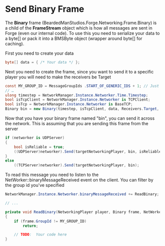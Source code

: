 # Send Binary Frame
The **Binary** frame (BeardedManStudios.Forge.Networking.Frame.Binary) is a child of the **FrameStream** object which is how all messages are sent in Forge (even our internal code). To use this you need to serialize your data to a byte[] or pack it into a BMSByte object (wrapper around byte[] for caching).

First you need to create your data
```csharp
byte[] data = { /* Your data */ };
```

Next you need to create the frame, since you want to send it to a specific player you will need to make the receivers be Target
```csharp
const MY_GROUP_ID = MessageGroupIds .START_OF_GENERIC_IDS + 1; // Just a random message group id that is not being used anywhere else
// …
ulong timestep = NetworkManager.Instance.Networker.Time.Timestep;
bool isTcpClient = NetworkManager.Instance.Networker is TCPClient;
bool isTcp = NetworkManager.Instance.Networker is BaseTCP;
Binary bin = new Binary(timestep, isTcpClient, data, Receivers.Target, MY_GROUP_ID, isTcp);
```

Now that you have your binary frame named "bin", you can send it across the network. This is assuming that you are sending this frame from the server
```csharp
if (networker is UDPServer)
{
    bool isReliable = true;
    ((UDPServer)networker).Send(targetNetworkingPlayer, bin, isReliable);
}
else
    ((TCPServer)networker).Send(targetNetworkingPlayer, bin);
```

To read this message you need to listen to the NetWorker::binaryMessageReceived event on the client. You can filter by the group id you've specified
```csharp
NetworkManager.Instance.Networker.binaryMessageReceived += ReadBinary;

// ...

private void ReadBinary(NetworkingPlayer player, Binary frame, NetWorker sender)
{
    if (frame.GroupId != MY_GROUP_ID)
        return;

    // TODO:  Your code here
}
```
